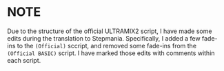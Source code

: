# NOTE
Due to the structure of the official ULTRAMIX2 script, I have made some edits during the translation to Stepmania. Specifically, I added a few fade-ins to the `(Official)` sccript, and removed some fade-ins from the `(Official BASIC)` script. I have marked those edits with comments within each script.
